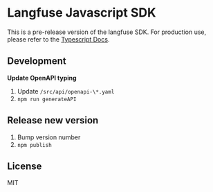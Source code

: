 # Langfuse Javascript SDK

This is a pre-release version of the langfuse SDK. For production use, please refer to the [Typescript Docs](https://langfuse.com/docs/sdk/typescript).

## Development

**Update OpenAPI typing**

1. Update `/src/api/openapi-\*.yaml`
2. `npm run generateAPI`

## Release new version

1. Bump version number
2. `npm publish`

## License

MIT

